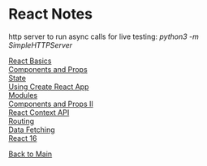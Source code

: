 # React Notes

http server to run async calls for live testing: *python3 -m SimpleHTTPServer*

[React Basics](01-basics.md)<br>
[Components and Props](02-components.md)<br>
[State](03-state.md)<br>
[Using Create React App](04-reactapp.md)<br>
[Modules](05-modules.md)<br>
[Components and Props II](06-components02.md)<br>
[React Context API](07-context-api.md)<br>
[Routing](08-routing.md)<br>
[Data Fetching](09-data-fetching.md)<br>
[React 16](10-10-react-v16.md.md)<br>



[Back to Main](../README.md)